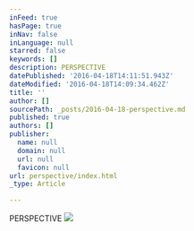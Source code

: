 ```yaml
---
inFeed: true
hasPage: true
inNav: false
inLanguage: null
starred: false
keywords: []
description: PERSPECTIVE
datePublished: '2016-04-18T14:11:51.943Z'
dateModified: '2016-04-18T14:09:34.462Z'
title: ''
author: []
sourcePath: _posts/2016-04-18-perspective.md
published: true
authors: []
publisher:
  name: null
  domain: null
  url: null
  favicon: null
url: perspective/index.html
_type: Article

---
```

PERSPECTIVE
![](https://the-grid-user-content.s3-us-west-2.amazonaws.com/3d78db43-35e3-48da-9b0f-d78a6c682827.jpg)